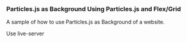 ### Particles.js as Background Using Particles.js and Flex/Grid

A sample of how to use Particles.js as Background of a website.


Use live-server 
